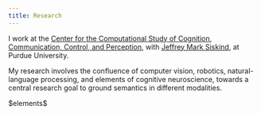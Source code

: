 ```yaml
---
title: Research
---
```


<!-- What I want this to look like: -->
<!--  - a 'boxed' element for each research enterprise that gives an overview of -->
<!--    that project -->
<!--  - Each also includes video > picture > rule_block as the 'snapshot' -->
<!--    - decide on whether video is going to be hosted locally or on youtube -->
<!--      currently leaning towards youtube -->
<!--  - Clicking on ''read_more'' should open a page with fuller description, along -->
<!--    with pointers to code/CAD-stuff/videos/images as necessary. -->
<!--    Also includes the appropriate publications (dupilcate relevant from publications) -->

I work at the
[Center for the Computational Study of Cognition, Communication, Control, and Perception](http://upplysingaoflun.ecn.purdue.edu/~qobi/cccp/),
with [Jeffrey Mark Siskind](https://engineering.purdue.edu/~qobi/),
at Purdue University.


My research involves the confluence of computer vision, robotics,
natural-language processing, and elements of cognitive neuroscience, towards a
central research goal to ground semantics in different modalities.


\$elements\$
